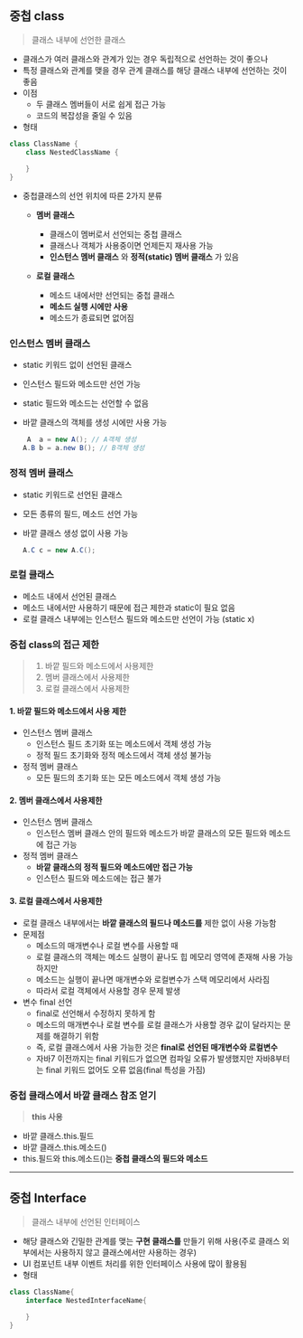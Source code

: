 ## 중첩 class

> 클래스 내부에 선언한 클래스

- 클래스가 여러 클래스와 관계가 있는 경우 독립적으로 선언하는 것이 좋으나
- 특정  클래스와 관계를 맺을 경우 관계 클래스를 해당 클래스 내부에 선언하는 것이 좋음
- 이점
  - 두 클래스 멤버들이 서로 쉽게 접근 가능
  - 코드의 복잡성을 줄일 수 있음
- 형태

```java
class ClassName {
    class NestedClassName {
        
    }
}
```

- 중첩클래스의 선언 위치에 따른 2가지 분류

  - **멤버 클래스**
    - 클래스이 멤버로서 선언되는 중첩 클래스
    - 클래스나 객체가 사용중이면 언제든지 재사용 가능
    - **인스턴스 멤버 클래스** 와 **정적(static) 멤버 클래스** 가 있음

  - **로컬 클래스**
    - 메소드 내에서만 선언되는 중첩 클래스
    - **메소드 실행 시에만 사용**
    - 메소드가 종료되면 없어짐



### 인스턴스 멤버 클래스

- static 키워드 없이 선언된 클래스

- 인스턴스 필드와 메소드만 선언 가능

- static 필드와 메소드는 선언할 수 없음

- 바깥 클래스의 객체를 생성 시에만 사용 가능

  ```java
   A  a = new A(); // A객체 생성
  A.B b = a.new B(); // B객체 생성
  ```

  

### 정적 멤버 클래스

- static 키워드로 선언된 클래스

- 모든 종류의 필드, 메소드 선언 가능

- 바깥 클래스 생성 없이 사용 가능

  ```java
  A.C c = new A.C();
  ```



### 로컬 클래스

- 메소드 내에서 선언된 클래스
- 메소드 내에서만 사용하기 때문에 접근 제한과 static이 필요 없음
- 로컬 클래스 내부에는 인스턴스 필드와 메소드만 선언이 가능 (static x)



### 중첩 class의 접근 제한

> 1.  바깥 필드와 메소드에서 사용제한
> 2.  멤버 클래스에서 사용제한
> 3.  로컬 클래스에서 사용제한

#### 1. 바깥 필드와 메소드에서 사용 제한

- 인스턴스 멤버 클래스
  - 인스턴스 필드 초기화 또는 메소드에서 객체 생성 가능
  - 정적 필드 초기화와 정적 메소드에서 객체 생성 불가능
- 정적 멤버 클래스
  - 모든 필드의 초기화 또는 모든 메소드에서 객체 생성 가능



#### 2. 멤버 클래스에서 사용제한

- 인스턴스 멤버 클래스
  - 인스턴스 멤버 클래스 안의 필드와 메소드가 바깥 클래스의 모든 필드와 메소드에 접근 가능
- 정적 멤버 클래스
  - **바깥 클래스의 정적 필드와 메소드에만 접근 가능**
  - 인스턴스 필드와 메소드에는 접근 불가



#### 3. 로컬 클래스에서 사용제한

- 로컬 클래스 내부에서는 **바깥 클래스의 필드나 메소드를** 제한 없이 사용 가능함
- 문제점
  - 메소드의 매개변수나 로컬 변수를 사용할 때 
  - 로컬 클래스의 객체는 메소드 실행이 끝나도 힙 메모리 영역에 존재해 사용 가능하지만
  - 메소드는 실행이 끝나면 매개변수와 로컬변수가 스택 메모리에서 사라짐
  - 따라서 로컬 객체에서 사용할 경우 문제 발생
- 변수 final 선언
  - final로 선언해서 수정하지 못하게 함
  - 메소드의 매개변수나 로컬 변수를 로컬 클래스가 사용할 경우 값이 달라지는 문제를 해결하기 위함
  - 즉, 로컬 클래스에서 사용 가능한 것은 **final로 선언된 매개변수와 로컬변수**
  - 자바7 이전까지는 final 키워드가 없으면 컴파일 오류가 발생했지만 자바8부터는 final 키워드 없어도 오류 없음(final 특성을 가짐)



### 중첩 클래스에서 바깥 클래스 참조 얻기

> **this 사용**

- 바깥 클래스.this.필드
- 바깥 클래스.this.메소드()
- this.필드와 this.메소드()는 **중첩 클래스의 필드와 메소드**



-----------------------



## 중첩 Interface

>  클래스 내부에 선언된 인터페이스

- 해당 클래스와 긴밀한 관계를 맺는 **구현 클래스를** 만들기 위해 사용(주로 클래스 외부에서는 사용하지 않고 클래스에서만 사용하는 경우)
- UI 컴포넌트 내부 이벤트 처리를 위한 인터페이스 사용에 많이 활용됨
- 형태

```java
class ClassName{
    interface NestedInterfaceName{
        
    }
}
```

